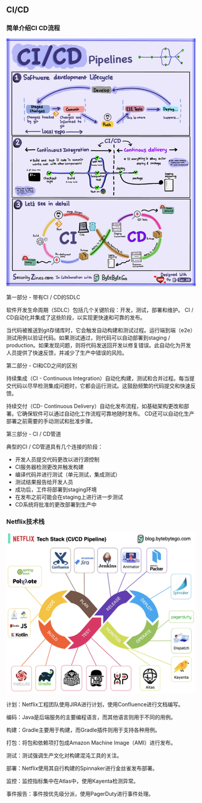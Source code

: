 
## CI/CD

### 简单介绍CI CD流程

<p>
  <img src="images/ci-cd-pipeline.jpg" style="width: 680px" />
</p>

第一部分 - 带有CI / CD的SDLC

软件开发生命周期（SDLC）包括几个关键阶段：开发，测试，部署和维护。 CI / CD自动化并集成了这些阶段，以实现更快速和可靠的发布。

当代码被推送到git存储库时，它会触发自动构建和测试过程。运行端到端（e2e）测试用例以验证代码。如果测试通过，则代码可以自动部署到staging / production。如果发现问题，则将代码发送回开发以修复错误。此自动化为开发人员提供了快速反馈，并减少了生产中错误的风险。

第二部分 - CI和CD之间的区别

持续集成（CI - Continuous Integration）自动化构建，测试和合并过程。每当提交代码以尽早检测集成问题时，它都会运行测试。这鼓励频繁的代码提交和快速反馈。

持续交付（CD- Continuous Delivery）自动化发布流程，如基础架构更改和部署。它确保软件可以通过自动化工作流程可靠地随时发布。 CD还可以自动化生产部署之前需要的手动测试和批准步骤。

第三部分 - CI / CD管道

典型的CI / CD管道具有几个连接的阶段：
- 开发人员提交代码更改以进行源控制
- CI服务器检测更改并触发构建
- 编译代码并进行测试（单元测试，集成测试）
- 测试结果报告给开发人员
- 成功后，工件将部署到staging环境
- 在发布之前可能会在staging上进行进一步测试
- CD系统将批准的更改部署到生产中


### Netflix技术栈

<p>
  <img src="images/netflix-ci-cd.jpg" style="width: 720px" />
</p>

计划：Netflix工程团队使用JIRA进行计划，使用Confluence进行文档编写。

编码：Java是后端服务的主要编程语言，而其他语言则用于不同的用例。

构建：Gradle主要用于构建，而Gradle插件则用于支持各种用例。

打包：将包和依赖项打包成Amazon Machine Image（AMI）进行发布。

测试：测试强调生产文化对构建混沌工具的关注。

部署：Netflix使用其自行构建的Spinnaker进行金丝雀发布部署。

监控：监控指标集中在Atlas中，使用Kayenta检测异常。

事件报告：事件按优先级分派，使用PagerDuty进行事件处理。